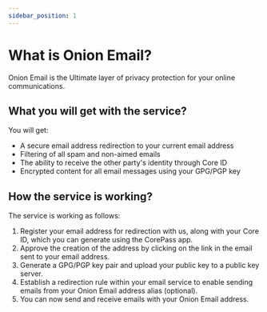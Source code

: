 ```yaml
---
sidebar_position: 1
---
```


# What is Onion Email?

Onion Email is the Ultimate layer of privacy protection for your online communications.

## What you will get with the service?

You will get:
- A secure email address redirection to your current email address
- Filtering of all spam and non-aimed emails
- The ability to receive the other party's identity through Core ID
- Encrypted content for all email messages using your GPG/PGP key

## How the service is working?

The service is working as follows:
1. Register your email address for redirection with us, along with your Core ID, which you can generate using the CorePass app.
2. Approve the creation of the address by clicking on the link in the email sent to your email address.
3. Generate a GPG/PGP key pair and upload your public key to a public key server.
4. Establish a redirection rule within your email service to enable sending emails from your Onion Email address alias (optional).
5. You can now send and receive emails with your Onion Email address.
